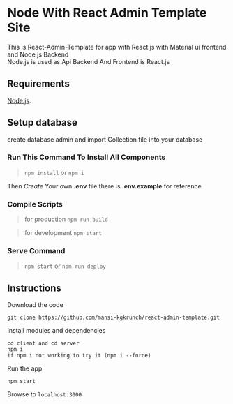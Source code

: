 # Node With React Admin Template Site

This is React-Admin-Template for app with React js with Material ui frontend and Node js Backend <br>
Node.js is used as Api Backend And Frontend is React.js

## Requirements

[Node.js](https://nodejs.org/en/download/).

## Setup database

create database admin and
import Collection file into your database

### Run This Command To Install All Components

> `npm install` or `npm i`

Then _Create_ Your own **.env** file there is **.env.example** for reference

### Compile Scripts

> for production `npm run build`

> for development `npm start`

### Serve Command

> `npm start` or `npm run deploy`

## Instructions

Download the code

```
git clone https://github.com/mansi-kgkrunch/react-admin-template.git
```

Install modules and dependencies

```
cd client and cd server
npm i 
if npm i not working to try it (npm i --force)
```

Run the app

```
npm start
```

Browse to `localhost:3000`
